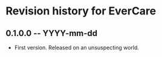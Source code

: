 # Revision history for EverCare

## 0.1.0.0 -- YYYY-mm-dd

* First version. Released on an unsuspecting world.
